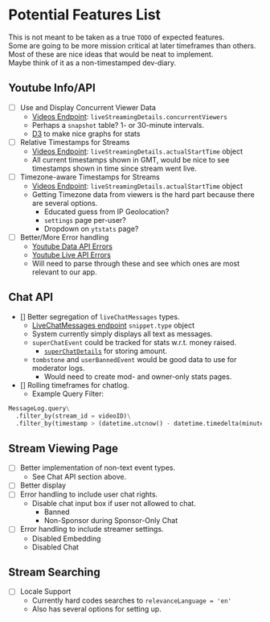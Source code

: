 # Potential Features List

This is not meant to be taken as a true `TODO` of expected features.  
Some are going to be more mission critical at later timeframes than others.  
Most of these are nice ideas that would be neat to implement.  
Maybe think of it as a non-timestamped dev-diary.  

## Youtube Info/API
- [ ] Use and Display Concurrent Viewer Data
  * [Videos Endpoint](https://developers.google.com/youtube/v3/docs/videos#liveStreamingDetails): `liveStreamingDetails.concurrentViewers`
  * Perhaps a `snapshot` table? 1- or 30-minute intervals.
  * [D3](https://d3js.org/) to make nice graphs for stats
- [ ] Relative Timestamps for Streams 
  * [Videos Endpoint](https://developers.google.com/youtube/v3/docs/videos#liveStreamingDetails): `liveStreamingDetails.actualStartTime` object
  * All current timestamps shown in GMT, would be nice to see timestamps shown in time since stream went live.
- [ ] Timezone-aware Timestamps for Streams 
  * [Videos Endpoint](https://developers.google.com/youtube/v3/docs/videos#liveStreamingDetails): `liveStreamingDetails.actualStartTime` object
  * Getting Timezone data from viewers is the hard part because there are several options.
    * Educated guess from IP Geolocation?
    * `settings` page per-user?
    * Dropdown on `ytstats` page? 
- [ ] Better/More Error handling
  * [Youtube Data API Errors](https://developers.google.com/youtube/v3/docs/errors)
  * [Youtube Live API Errors](https://developers.google.com/youtube/v3/live/docs/errors)
  * Will need to parse through these and see which ones are most relevant to our app.

## Chat API
- [] Better segregation of `liveChatMessages` types.
  * [LiveChatMessages endpoint](https://developers.google.com/youtube/v3/live/docs/liveChatMessages#snippet.type) `snippet.type` object
  * System currently simply displays all text as messages.
  * `superChatEvent` could be tracked for stats w.r.t. money raised.
    * [`superChatDetails`](https://developers.google.com/youtube/v3/live/docs/liveChatMessages#snippet.superChatDetails) for storing amount.
  * `tombstone` and `userBannedEvent`  would be good data to use for moderator logs.
    * Would need to create mod- and owner-only stats pages.
- [] Rolling timeframes for chatlog.
  * Example Query Filter:
    
```python
MessageLog.query\
  .filter_by(stream_id = videoID)\
  .filter_by(timestamp > (datetime.utcnow() - datetime.timedelta(minutes = 5))
```

## Stream Viewing Page
- [ ] Better implementation of non-text event types.
  * See Chat API section above.
- [ ] Better display 
- [ ] Error handling to include user chat rights.
  * Disable chat input box if user not allowed to chat.
    * Banned
    * Non-Sponsor during Sponsor-Only Chat
- [ ] Error handling to include streamer settings.
  * Disabled Embedding
  * Disabled Chat

## Stream Searching
- [ ] Locale Support
  * Currently hard codes searches to `relevanceLanguage = 'en'`
  * Also has several options for setting up.
